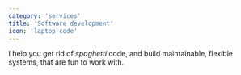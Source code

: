 ```yaml
---
category: 'services'
title: 'Software development'
icon: 'laptop-code'
---
```


I help you get rid of _spaghetti_ code, and build maintainable, flexible systems, that are fun to work with.
